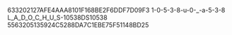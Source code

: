 633202127AFE4AAA8101F168BE2F6DDF7D09F3
1-0-5-3-8-u-0-_-a-5-3-8
L_A_D_O_C_H_U_S-10538DS10538
5563205135924C5288DA7C1EBE75F51148BD25
